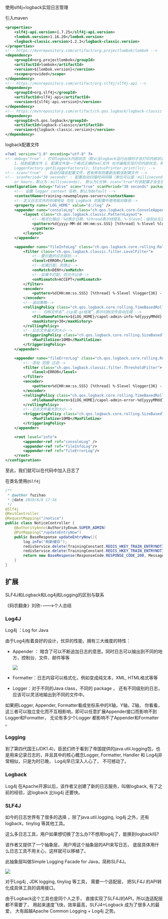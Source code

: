 使用slf4j+logback实现日志管理

引入maven

```xml
<properties>
    <slf4j-api.version>1.7.25</slf4j-api.version>
    <lombok.version>1.16.20</lombok.version>
    <logback-classic.version>1.2.3</logback-classic.version>
</properties>
<!-- https://mvnrepository.com/artifact/org.projectlombok/lombok -->
<dependency>
    <groupId>org.projectlombok</groupId>
    <artifactId>lombok</artifactId>
    <version>${lombok.version}</version>
    <scope>provided</scope>
</dependency>
<!-- https://mvnrepository.com/artifact/org.slf4j/slf4j-api -->
<dependency>
    <groupId>org.slf4j</groupId>
    <artifactId>slf4j-api</artifactId>
    <version>${slf4j-api.version}</version>
</dependency>
<!-- https://mvnrepository.com/artifact/ch.qos.logback/logback-classic -->
<dependency>
    <groupId>ch.qos.logback</groupId>
    <artifactId>logback-classic</artifactId>
    <version>${logback-classic.version}</version>
</dependency>
```

logback配置文件

```xml
<?xml version="1.0" encoding="utf-8" ?>
<!--debug="true" : 打印logback内部状态（默认当logback运行出错时才会打印内部状态 ），配置该属性后打印条件如下（同时满足）：
    1、找到配置文件 2、配置文件是一个格式正确的xml文件 也可编程实现打印内部状态，例如： LoggerContext lc = (LoggerContext)
    LoggerFactory.getILoggerFactory(); StatusPrinter.print(lc); -->
<!-- scan="true" ： 自动扫描该配置文件，若有修改则重新加载该配置文件 -->
<!-- scanPeriod="30 seconds" : 配置自动扫描时间间隔（单位可以是：milliseconds, seconds, minutes
    or hours，默认为：milliseconds）， 默认为1分钟，scan="true"时该配置才会生效 -->
<configuration debug="false" scan="true" scanPeriod="30 seconds" packagingData="true">
    <!-- 设置 logger context 名称，默认为default -->
    <contextName>training-newemployee-server</contextName>
    <!--定义日志文件的存储地址 勿在 LogBack 的配置中使用相对路径-->
    <property name="LOG_HOME" value="d:/log" />
    <appender name="consoleLog" class="ch.qos.logback.core.ConsoleAppender">
        <layout class="ch.qos.logback.classic.PatternLayout">
            <!--格式化输出：%d表示日期，%thread表示线程名，%-5level：级别从左显示5个字符宽度%msg：日志消息，%n是换行符-->
            <pattern>%d{yyyy-MM-dd HH:mm:ss.SSS} [%thread] %-5level %logger{50} - %msg%n
            </pattern>
        </layout>
    </appender>

    <appender name="fileInfoLog" class="ch.qos.logback.core.rolling.RollingFileAppender">
        <filter class="ch.qos.logback.classic.filter.LevelFilter">
            <!--要拦截的日志级别-->
            <level>ERROR</level>
            <!--如果匹配，则禁止-->
            <onMatch>DENY</onMatch>
            <!--如果不匹配，则允许记录-->
            <onMismatch>ACCEPT</onMismatch>
        </filter>
        <encoder>
            <pattern>%d{HH:mm:ss.SSS} [%thread] %-5level %logger{36} - %msg%n</pattern>
        </encoder>
        <!--滚动策略-->
        <rollingPolicy class="ch.qos.logback.core.rolling.TimeBasedRollingPolicy">
            <!-- 归档文件名“.zip或.gz结尾”,表示归档文件自动压缩 -->
            <FileNamePattern>${LOG_HOME}/capol-admin-info-%d{yyyyMMdd}.log.zip</FileNamePattern>
            <maxHistory>30</maxHistory>
        </rollingPolicy>
        <!--日志文件最大的大小-->
        <triggeringPolicy class="ch.qos.logback.core.rolling.SizeBasedTriggeringPolicy">
            <MaxFileSize>10MB</MaxFileSize>
        </triggeringPolicy>
    </appender>

    <appender name="fileErrorLog" class="ch.qos.logback.core.rolling.RollingFileAppender">
        <!--添加 范围 过滤-->
        <filter class="ch.qos.logback.classic.filter.ThresholdFilter">
            <level>ERROR</level>
        </filter>
        <encoder>
            <pattern>%d{HH:mm:ss.SSS} [%thread] %-5level %logger{36} - %msg%n</pattern>
        </encoder>
        <rollingPolicy class="ch.qos.logback.core.rolling.TimeBasedRollingPolicy">
            <FileNamePattern>${LOG_HOME}/capol-admin-error-%d{yyyyMMdd}.log.zip</FileNamePattern>
        </rollingPolicy>
        <!--日志文件最大的大小-->
        <triggeringPolicy class="ch.qos.logback.core.rolling.SizeBasedTriggeringPolicy">
            <MaxFileSize>10MB</MaxFileSize>
        </triggeringPolicy>
    </appender>

    <root level="info">
        <appender-ref ref="consoleLog" />
        <appender-ref ref="fileInfoLog"/>
        <appender-ref ref="fileErrorLog"/>
    </root>
</configuration>
```

至此，我们就可以在代码中加入日志了

在类名使用`@Slf4j`

```java
/**
 * @author fuzihao
 * @date 2019/8/8 17:16
 */
@Slf4j
@RestController
@RequestMapping("/notice")
public class NoticeController {
    @AuthorityAnno(AuthorityEnum.SUPER_ADMIN)
    @PutMapping("/updateEntryNow")
    public BaseResponse updateEntryNow(){
        log.info("刷新缓存");
        redisService.delete(TrainingConstant.REDIS_HKEY_TRAIN_ENTRYNOTICE);
        redisService.delete(TrainingConstant.REDIS_HKEY_TRAIN_ENTRYNOTICE_TOTAL);
        return new BaseResponse(ResponseCode.RESPONSE_CODE_200, MessageConstant.EDIT_SUCCESS);
    }
}
```

## 扩展

SLF4J和Logback和Log4j和Logging的区别与联系

《码农翻身》刘欣---->个人总结

### Log4J

Log4j ：Log for Java

 由于Log4j有着良好的设计，优异的性能，拥有三大维度的特性：

* Appender ： 暗含了可以不断追加日志的意思。同时日志可以输出到不同的地方，控制台、文件、邮件等等

  ![](D:\Work\TyporaNotes\note\JavaEE\capol\newTraining\pict\6-1.jpg)

* Formatter：日志内容可以格式化，例如变成纯文本，XML, HTML格式等等
* Logger：对于不同的Java class，不同的 package ， 还有不同级别的日志，应该可以灵活地输出到不同的文件中。

如果把Logger, Appender, Formatter看成坐标系中的X轴，Y轴，Z轴， 你看看，这三者可以独立变化而不互相影响，即可以任意扩展Appender接口而影响不到Logger和Formatter， 无论有多少个Logger 都影响不了Appender和Formatter 。

### Logging

到了第四代国王(JDK1.4)，臣民们终于看到了帝国提供的java.util.logging包，也是用来记录日志的，并且其中的核心概念Logger, Formatter, Handler 和 Log4j非常相似，只是为时已晚， Log4j早已深入人心了， 不可撼动了。

### Logback

 Log4j 在Apache开源以后，该作者又创建了新的日志服务，叫做logback, 有了之前的经验，这logback 比log4j 还要快。

### SLF4J

如今的日志世界有了很多的选择 ，除了java.util.logging, log4j 之外，还有logback，tinylog 等其他工具。

这么多日志工具，用户如果想切换了怎么办?不想用log4j了，能换到logback吗?

该作者又提供了一个抽象层， 用户用这个抽象层的API来写日志， 底层具体用什么日志工具不用关心，这样就可以移植了。

此抽象层叫做Simple Logging Facade for Java，简称SLF4J。

![](D:\Work\TyporaNotes\note\JavaEE\capol\newTraining\pict\6-2.jpg)

 对于Log4j , JDK logging, tinylog 等工具， 需要一个适配层， 把SLF4J 的API转化成具体工具的调用接口。

由于Logback这个工具也是同个人之手， 直接实现了SLF4J的API，所以连适配层都不需要了， 用起来速度飞快，效率最高，SLFJ4+Logback 成为了很多人的最爱， 大有超越Apache Common Logging + Log4j 之势。